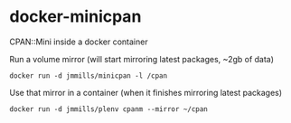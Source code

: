 # docker-minicpan

CPAN::Mini inside a docker container

Run a volume mirror (will start mirroring latest packages, \~2gb of
data)

    docker run -d jmmills/minicpan -l /cpan

Use that mirror in a container (when it finishes mirroring latest
packages)

    docker run -d jmmills/plenv cpanm --mirror ~/cpan
